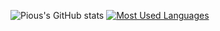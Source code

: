 ![Pious's GitHub stats](https://github-readme-stats.vercel.app/api?username=Pious&show_icons=true&theme=dracula)
[![Most Used Languages](https://github-readme-stats.vercel.app/api/top-langs/?username=Pious&layout=compact&theme=dracula)](https://github.com/Pious/github-readme-stats)
